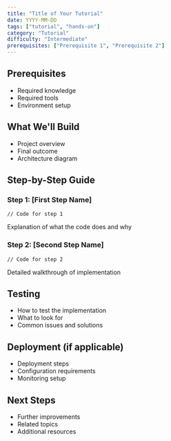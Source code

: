 ```yaml
---
title: "Title of Your Tutorial"
date: YYYY-MM-DD
tags: ["tutorial", "hands-on"]
category: "Tutorial"
difficulty: "Intermediate"
prerequisites: ["Prerequisite 1", "Prerequisite 2"]
---
```


## Prerequisites

- Required knowledge
- Required tools
- Environment setup

## What We'll Build

- Project overview
- Final outcome
- Architecture diagram

## Step-by-Step Guide

### Step 1: [First Step Name]

```[language]
// Code for step 1
```

Explanation of what the code does and why

### Step 2: [Second Step Name]

```[language]
// Code for step 2
```

Detailed walkthrough of implementation

## Testing

- How to test the implementation
- What to look for
- Common issues and solutions

## Deployment (if applicable)

- Deployment steps
- Configuration requirements
- Monitoring setup

## Next Steps

- Further improvements
- Related topics
- Additional resources
